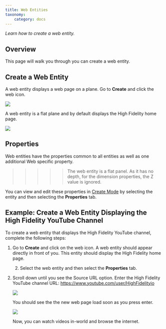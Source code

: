```yaml
---
title: Web Entities 
taxonomy:
    category: docs
---
```


*Learn how to create a web entity.*

## Overview

This page will walk you through you can create a web entity. 

## Create a Web Entity

A web entity displays a web page on a plane. Go to **Create** and click the web icon.

![](\create-button-open.png) 

A web entity is a flat plane and by default displays the High Fidelity home page.

![](\web-entity.png)

## Properties

Web entities have the properties common to all entities as well as one additional Web specific property.

> > > > > The web entity is a flat panel. As it has no depth, for the dimension properties, the Z value is ignored.

You can view and edit these properties in [Create Mode](https://wiki.highfidelity.com/wiki/Edit_Mode) by selecting the entity and then selecting the **Properties** tab.

## Example: Create a Web Entity Displaying the High Fidelity YouTube Channel

To create a web entity that displays the High Fidelity YouTube channel, complete the following steps:

1. Go to **Create** and click on the web icon. A web entity should appear directly in front of you. This entity should display the High Fidelity home page.


   2. Select the web entity and then select the **Properties** tab.

2. Scroll down until you see the Source URL option. Enter the High Fidelity YouTube channel URL:    https://www.youtube.com/user/HighFidelityio

   ![](\source-url.png)


   You should see the the new web page load soon as you press enter.

   ![](\youtube-web-entity.png)

   ​Now, you can watch videos in-world and browse the internet. 
